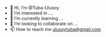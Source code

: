- 👋 Hi, I’m @Tuba-Ulusoy
- 👀 I’m interested in ....
- 🌱 I’m currently learning ...
- 💞️ I’m looking to collaborate on ...
- 📫 How to reach me ulusoytuba@gmail.com

<!---
tubaulusoy/tubaulusoy is a ✨ special ✨ repository because its `README.md` (this file) appears on your GitHub profile.
You can click the Preview link to take a look at your changes.
--->
